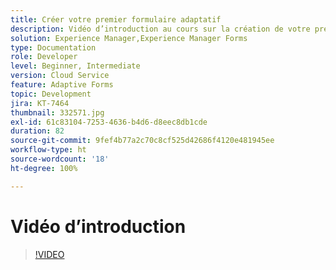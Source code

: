 ```yaml
---
title: Créer votre premier formulaire adaptatif
description: Vidéo d’introduction au cours sur la création de votre premier formulaire adaptatif
solution: Experience Manager,Experience Manager Forms
type: Documentation
role: Developer
level: Beginner, Intermediate
version: Cloud Service
feature: Adaptive Forms
topic: Development
jira: KT-7464
thumbnail: 332571.jpg
exl-id: 61c83104-7253-4636-b4d6-d8eec8db1cde
duration: 82
source-git-commit: 9fef4b77a2c70c8cf525d42686f4120e481945ee
workflow-type: ht
source-wordcount: '18'
ht-degree: 100%

---
```


# Vidéo d’introduction


>[!VIDEO](https://video.tv.adobe.com/v/332571?quality=12&learn=on)
